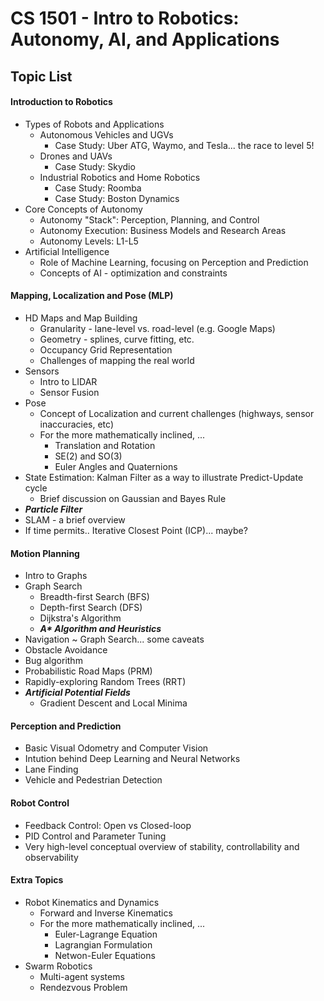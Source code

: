 # **CS 1501 - Intro to Robotics: Autonomy, AI, and Applications**

## **Topic List**

#### Introduction to Robotics
- Types of Robots and Applications
    - Autonomous Vehicles and UGVs
        - Case Study: Uber ATG, Waymo, and Tesla... the race to level 5!
    - Drones and UAVs
        - Case Study: Skydio
    - Industrial Robotics and Home Robotics
        - Case Study: Roomba
        - Case Study: Boston Dynamics
- Core Concepts of Autonomy
    - Autonomy "Stack": Perception, Planning, and Control
    - Autonomy Execution: Business Models and Research Areas
    - Autonomy Levels: L1-L5
- Artificial Intelligence
    - Role of Machine Learning, focusing on Perception and Prediction
    - Concepts of AI - optimization and constraints

#### Mapping, Localization and Pose (MLP)
- HD Maps and Map Building
    - Granularity - lane-level vs. road-level (e.g. Google Maps)
    - Geometry - splines, curve fitting, etc.
    - Occupancy Grid Representation
    - Challenges of mapping the real world
- Sensors
    - Intro to LIDAR
    - Sensor Fusion
- Pose
    - Concept of Localization and current challenges (highways, sensor inaccuracies, etc)
    - For the more mathematically inclined, ...
        - Translation and Rotation
        - SE(2) and SO(3)
        - Euler Angles and Quaternions
- State Estimation: Kalman Filter as a way to illustrate Predict-Update cycle
    - Brief discussion on Gaussian and Bayes Rule
- __*Particle Filter*__
- SLAM - a brief overview
- If time permits.. Iterative Closest Point (ICP)... maybe?

#### Motion Planning
- Intro to Graphs
- Graph Search
    - Breadth-first Search (BFS)
    - Depth-first Search (DFS)
    - Dijkstra's Algorithm
    - ___A* Algorithm and Heuristics___
- Navigation ~ Graph Search... some caveats
- Obstacle Avoidance
- Bug algorithm
- Probabilistic Road Maps (PRM)
- Rapidly-exploring Random Trees (RRT)
- __*Artificial Potential Fields*__
    - Gradient Descent and Local Minima

#### Perception and Prediction
- Basic Visual Odometry and Computer Vision
- Intution behind Deep Learning and Neural Networks
- Lane Finding
- Vehicle and Pedestrian Detection

#### Robot Control
- Feedback Control: Open vs Closed-loop
- PID Control and Parameter Tuning
- Very high-level conceptual overview of stability, controllability and observability

#### Extra Topics
- Robot Kinematics and Dynamics
    - Forward and Inverse Kinematics
    - For the more mathematically inclined, ...
        - Euler-Lagrange Equation
        - Lagrangian Formulation
        - Netwon-Euler Equations
- Swarm Robotics
    - Multi-agent systems
    - Rendezvous Problem
